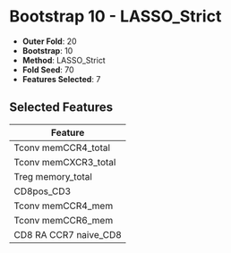 # Bootstrap 10 - LASSO_Strict

- **Outer Fold**: 20
- **Bootstrap**: 10
- **Method**: LASSO_Strict
- **Fold Seed**: 70
- **Features Selected**: 7

## Selected Features

| Feature |
|---------|
| Tconv memCCR4_total |
| Tconv memCXCR3_total |
| Treg memory_total |
| CD8pos_CD3 |
| Tconv memCCR4_mem |
| Tconv memCCR6_mem |
| CD8 RA CCR7 naive_CD8 |
